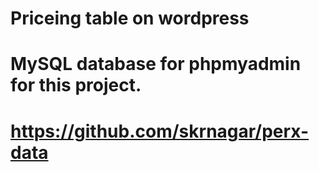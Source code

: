 # Priceing table on wordpress
# MySQL database for phpmyadmin for this project.
# https://github.com/skrnagar/perx-data
